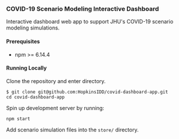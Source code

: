 ### COVID-19 Scenario Modeling Interactive Dashboard

Interactive dashboard web app to support JHU's COVID-19 scenario modeling simulations.

#### Prerequisites

- npm >= 6.14.4

#### Running Locally

Clone the repository and enter directory.

```console
$ git clone git@github.com:HopkinsIDD/covid-dashboard-app.git
cd covid-dashboard-app
```

Spin up development server by running:
```console
npm start
```

Add scenario simulation files into the `store/` directory.